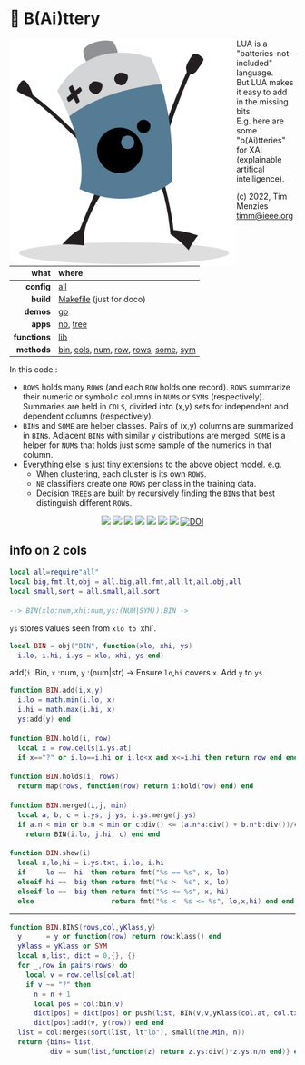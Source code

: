 <a name=top></a> 

# :high_brightness: B(Ai)ttery

<img align=left width=400 src="bat2.png">

LUA is a "batteries-not-included" language.   
But LUA makes it easy to add in the  missing bits.   
E.g. here are some "b(Ai)tteries" for XAI (explainable artifical intelligence).   

(c) 2022, Tim Menzies <timm@ieee.org>

|what          | where |
|-------------:|:------|
|**config**    | [all](all.md)   |
|**build**     | [Makefile](https://github.com/timm/shortr/blob/master/etc/src/Makefile) (just for doco)  | 
|**demos**     | [go](go.md)  |
|**apps**      | [nb](nb.md), [tree](tree.md)  |
|**functions** | [lib](lib.md) |  
|**methods**   | [bin](bin.md), [cols](cols.md), [num](num.md), [row](row.md), [rows](rows.md), [some](some.md), [sym](sym.md) |

In this code :
-   `ROWS` holds many `ROW`s (and each `ROW` holds one record).  `ROWS` summarize their numeric
or symbolic  columns in `NUM`s or `SYM`s (respectively). Summaries are held in `COLS`, divided into  (x,y) sets for
independent and dependent columns (respectively). 
- `BIN`s and `SOME` are helper classes. Pairs of (x,y) columns are summarized in `BIN`s. Adjacent `BIN`s with  similar y distributions
are merged. 
`SOME` is a helper
for `NUM`s that holds just some sample of the numerics in that column. 
- Everything else is just tiny extensions to the above object model. e.g. 
  - When clustering, each cluster is its own `ROWS`.
  - `NB` classifiers create one `ROWS` per class in the training data.
  - Decision `TREE`s are built by recursively finding the `BIN`s that best distinguish different `ROW`s. 

<p align=center>
<a href=".."><img src="https://img.shields.io/badge/Lua-%232C2D72.svg?logo=lua&logoColor=white"></a>
<a href=".."><img src="https://img.shields.io/badge/Linux-FCC624?logo=linux&logoColor=black"></a>
<a href=".."><img src="https://img.shields.io/badge/mac%20os-000000?logo=apple&logoColor=white"></a>
<a href=".."><img src="https://img.shields.io/badge/VIM-%2311AB00.svg?logo=vim&logoColor=white"></a>
<a href=".."><img src="https://img.shields.io/badge/checked--by-syntastic-yellow?logo=Checkmarx&logoColor=white"></a>
<a href="https://github.com/timm/shortr/actions/workflows/tests.yml"><img src="https://github.com/timm/shortr/actions/workflows/tests.yml/badge.svg"></a>
<a href="https://opensource.org/licenses/BSD-2-Clause"><img  src="https://img.shields.io/badge/License-BSD%202--Clause-orange.svg?logo=opensourceinitiative&logoColor=white"></a>
<a href="https://zenodo.org/badge/latestdoi/206205826"> <img  src="https://zenodo.org/badge/206205826.svg" alt="DOI"></a> 
</p>


 ##  info on 2 cols



```lua
local all=require"all"
local big,fmt,lt,obj = all.big,all.fmt,all.lt,all.obj,all
local small,sort = all.small,all.sort

--> BIN(xlo:num,xhi:num,ys:(NUM|SYM)):BIN ->
```


`ys` stores values seen from `xlo to `xhi`.



```lua
local BIN = obj("BIN", function(xlo, xhi, ys)
  i.lo, i.hi, i.ys = xlo, xhi, ys end)
```


add(`i` :Bin, `x` :num, `y` :(num|str) -> Ensure `lo`,`hi` covers `x`. Add `y` to `ys`.



```lua
function BIN.add(i,x,y)
  i.lo = math.min(i.lo, x)
  i.hi = math.max(i.hi, x)
  ys:add(y) end

function BIN.hold(i, row)
  local x = row.cells[i.ys.at]
  if x=="?" or i.lo==i.hi or i.lo<x and x<=i.hi then return row end end

function BIN.holds(i, rows)
  return map(rows, function(row) return i:hold(row) end) end

function BIN.merged(i,j, min)
  local a, b, c = i.ys, j.ys, i.ys:merge(j.ys)
  if a.n < min or b.n < min or c:div() <= (a.n*a:div() + b.n*b:div())/c.n then
    return BIN(i.lo, j.hi, c) end end

function BIN.show(i)
  local x,lo,hi = i.ys.txt, i.lo, i.hi
  if     lo ==  hi  then return fmt("%s == %s", x, lo)
  elseif hi ==  big then return fmt("%s >  %s", x, lo)
  elseif lo == -big then return fmt("%s <= %s", x, hi)
  else                   return fmt("%s <  %s <= %s", lo,x,hi) end end
```


----



```lua
function BIN.BINS(rows,col,yKlass,y)
  y      = y or function(row) return row:klass() end
  yKlass = yKlass or SYM
  local n,list, dict = 0,{}, {}
  for _,row in pairs(rows) do
    local v = row.cells[col.at]
    if v ~= "?" then
      n = n + 1
      local pos = col:bin(v)
      dict[pos] = dict[pos] or push(list, BIN(v,v,yKlass(col.at, col.txt)))
      dict[pos]:add(v, y(row)) end end
  list = col:merges(sort(list, lt"lo"), small(the.Min, n))
  return {bins= list,
          div = sum(list,function(z) return z.ys:div()*z.ys.n/n end)} end
```


